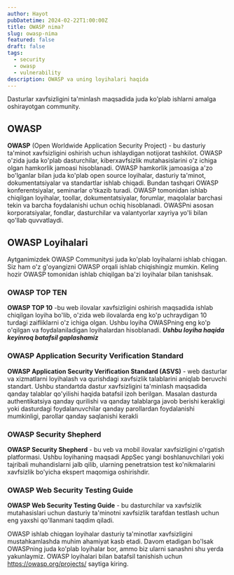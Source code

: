 ```yaml
---
author: Hayot
pubDatetime: 2024-02-22T1:00:00Z
title: OWASP nima?
slug: owasp-nima
featured: false
draft: false
tags:
  - security
  - owasp
  - vulnerability
description: OWASP va uning loyihalari haqida
---
```


Dasturlar xavfsizligini ta'minlash maqsadida juda ko'plab ishlarni amalga oshirayotgan community.

## OWASP

**OWASP** (Open Worldwide Application Security Project) - bu dasturiy ta'minot xavfsizligini oshirish uchun ishlaydigan notijorat tashkilot. OWASP o'zida juda ko'plab dasturchilar, kiberxavfsizlik mutahasislarini o'z ichiga olgan hamkorlik jamoasi hisoblanadi. OWASP hamkorlik jamoasiga a'zo bo'lganlar bilan juda ko'plab open source loyihalar, dasturiy ta'minot, dokumentatsiyalar va standartlar ishlab chiqadi. Bundan tashqari OWASP konferentsiyalar, seminarlar o'tkazib turadi.
OWASP tomonidan ishlab chiqilgan loyihalar, toollar, dokumentatsiyalar, forumlar, maqolalar barchasi tekin va barcha foydalanishi uchun ochiq hisoblanadi. OWASPni asosan korporatsiyalar, fondlar, dasturchilar va valantyorlar xayriya yo'li bilan qo'llab quvvatlaydi.

## OWASP Loyihalari

Aytganimizdek OWASP Communitysi juda ko'plab loyihalarni ishlab chiqgan. Siz ham o'z g'oyangizni OWASP orqali ishlab chiqishingiz mumkin. Keling hozir OWASP tomonidan ishlab chiqilgan ba'zi loyihalar bilan tanishsak.

### OWASP TOP TEN

**OWASP TOP 10** -bu web ilovalar xavfsizligini oshirish maqsadida ishlab chiqilgan loyiha bo'lib, o'zida web ilovalarda eng ko'p uchraydigan 10 turdagi zaifliklarni o'z ichiga olgan.
Ushbu loyiha OWASPning eng ko'p o'qilgan va foydalaniladigan loyihalardan hisoblanadi.
**_Ushbu loyiha haqida keyinroq batafsil gaplashamiz_**

### OWASP Application Security Verification Standard

**OWASP Application Security Verification Standard (ASVS)** - web dasturlar va xizmatlarni loyihalash va qurishdagi xavfsizlik talablarini aniqlab beruvchi standart. Ushbu standartda dastur xavfsizligini ta'minlash maqsadida qanday talablar qo'yilishi haqida batafsil izoh berilgan.
Masalan dasturda authentikatsiya qanday qurilishi va qanday talablarga javob berishi kerakligi yoki dasturdagi foydalanuvchilar qanday parollardan foydalanishi mumkinligi, parollar qanday saqlanishi kerakli

### OWASP Security Shepherd

**OWASP Security Shepherd** - bu veb va mobil ilovalar xavfsizligini o'rgatish platformasi. Ushbu loyihaning maqsadi AppSec yangi boshlanuvchilari yoki tajribali muhandislarni jalb qilib, ularning penetratsion test ko'nikmalarini xavfsizlik bo'yicha ekspert maqomiga oshirishdir.

### OWASP Web Security Testing Guide

**OWASP Web Security Testing Guide** - bu dasturchilar va xavfsizlik mutahasislari uchun dasturiy ta'minotni xavfsizlik tarafdan testlash uchun eng yaxshi qo'llanmani taqdim qiladi.

OWASP ishlab chiqgan loyihalar dasturiy ta'minotlar xavfsizligini mustahkamlashda muhim ahamiyat kasb etadi. Davom etadigan bo'lsak OWASPning juda ko'plab loyihalar bor, ammo biz ularni sanashni shu yerda yakunlaymiz. OWASP loyihalari bilan batafsil tanishish uchun https://owasp.org/projects/
saytiga kiring.
